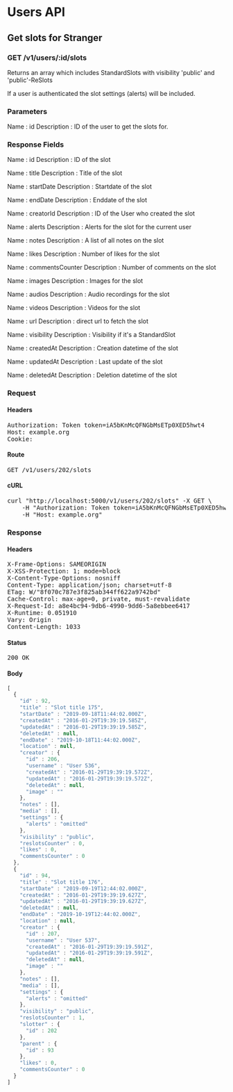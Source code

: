 # Users API

## Get slots for Stranger

### GET /v1/users/:id/slots

Returns an array which includes StandardSlots with visibility &#39;public&#39; and &#39;public&#39;-ReSlots

If a user is authenticated the slot settings (alerts) will be included.

### Parameters

Name : id
Description : ID of the user to get the slots for.


### Response Fields

Name : id
Description : ID of the slot

Name : title
Description : Title of the slot

Name : startDate
Description : Startdate of the slot

Name : endDate
Description : Enddate of the slot

Name : creatorId
Description : ID of the User who created the slot

Name : alerts
Description : Alerts for the slot for the current user

Name : notes
Description : A list of all notes on the slot

Name : likes
Description : Number of likes for the slot

Name : commentsCounter
Description : Number of comments on the slot

Name : images
Description : Images for the slot

Name : audios
Description : Audio recordings for the slot

Name : videos
Description : Videos for the slot

Name : url
Description : direct url to fetch the slot

Name : visibility
Description : Visibility if it&#39;s a StandardSlot

Name : createdAt
Description : Creation datetime of the slot

Name : updatedAt
Description : Last update of the slot

Name : deletedAt
Description : Deletion datetime of the slot

### Request

#### Headers

<pre>Authorization: Token token=iA5bKnMcQFNGbMsETp0XED5hwt4
Host: example.org
Cookie: </pre>

#### Route

<pre>GET /v1/users/202/slots</pre>

#### cURL

<pre class="request">curl &quot;http://localhost:5000/v1/users/202/slots&quot; -X GET \
	-H &quot;Authorization: Token token=iA5bKnMcQFNGbMsETp0XED5hwt4&quot; \
	-H &quot;Host: example.org&quot;</pre>

### Response

#### Headers

<pre>X-Frame-Options: SAMEORIGIN
X-XSS-Protection: 1; mode=block
X-Content-Type-Options: nosniff
Content-Type: application/json; charset=utf-8
ETag: W/&quot;8f070c787e3f825ab344ff622a9742bd&quot;
Cache-Control: max-age=0, private, must-revalidate
X-Request-Id: a8e4bc94-9db6-4990-9dd6-5a8ebbee6417
X-Runtime: 0.051910
Vary: Origin
Content-Length: 1033</pre>

#### Status

<pre>200 OK</pre>

#### Body

```javascript
[
  {
    "id" : 92,
    "title" : "Slot title 175",
    "startDate" : "2019-09-18T11:44:02.000Z",
    "createdAt" : "2016-01-29T19:39:19.585Z",
    "updatedAt" : "2016-01-29T19:39:19.585Z",
    "deletedAt" : null,
    "endDate" : "2019-10-18T11:44:02.000Z",
    "location" : null,
    "creator" : {
      "id" : 206,
      "username" : "User 536",
      "createdAt" : "2016-01-29T19:39:19.572Z",
      "updatedAt" : "2016-01-29T19:39:19.572Z",
      "deletedAt" : null,
      "image" : ""
    },
    "notes" : [],
    "media" : [],
    "settings" : {
      "alerts" : "omitted"
    },
    "visibility" : "public",
    "reslotsCounter" : 0,
    "likes" : 0,
    "commentsCounter" : 0
  },
  {
    "id" : 94,
    "title" : "Slot title 176",
    "startDate" : "2019-09-19T12:44:02.000Z",
    "createdAt" : "2016-01-29T19:39:19.627Z",
    "updatedAt" : "2016-01-29T19:39:19.627Z",
    "deletedAt" : null,
    "endDate" : "2019-10-19T12:44:02.000Z",
    "location" : null,
    "creator" : {
      "id" : 207,
      "username" : "User 537",
      "createdAt" : "2016-01-29T19:39:19.591Z",
      "updatedAt" : "2016-01-29T19:39:19.591Z",
      "deletedAt" : null,
      "image" : ""
    },
    "notes" : [],
    "media" : [],
    "settings" : {
      "alerts" : "omitted"
    },
    "visibility" : "public",
    "reslotsCounter" : 1,
    "slotter" : {
      "id" : 202
    },
    "parent" : {
      "id" : 93
    },
    "likes" : 0,
    "commentsCounter" : 0
  }
]
```
